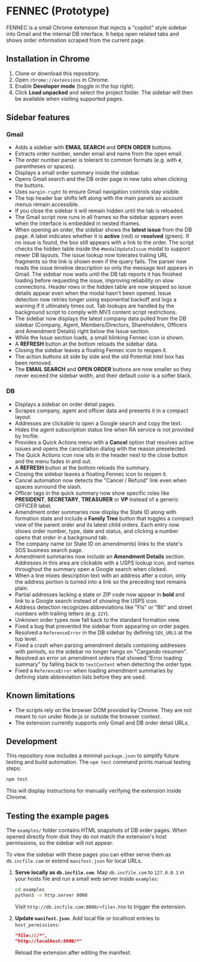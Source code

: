# FENNEC (Prototype)

FENNEC is a small Chrome extension that injects a "copilot" style sidebar into
Gmail and the internal DB interface. It helps open related tabs and shows order
information scraped from the current page.

## Installation in Chrome

1. Clone or download this repository.
2. Open `chrome://extensions` in Chrome.
3. Enable **Developer mode** (toggle in the top right).
4. Click **Load unpacked** and select the project folder. The sidebar will then
   be available when visiting supported pages.

## Sidebar features

### Gmail
- Adds a sidebar with **EMAIL SEARCH** and **OPEN ORDER** buttons.
- Extracts order number, sender email and name from the open email.
- The order number parser is tolerant to common formats (e.g. with `#`, parentheses or spaces).
- Displays a small order summary inside the sidebar.
- Opens Gmail search and the DB order page in new tabs when clicking the buttons.
- Uses `margin-right` to ensure Gmail navigation controls stay visible.
- The top header bar shifts left along with the main panels so account menus remain accessible.
- If you close the sidebar it will remain hidden until the tab is reloaded.
- The Gmail script now runs in all frames so the sidebar appears even when the
  interface is embedded in nested iframes.
- When opening an order, the sidebar shows the **latest issue** from the DB page.
  A label indicates whether it is **active** (red) or **resolved** (green). If no
  issue is found, the box still appears with a link to the order. The script
  checks the hidden table inside the `#modalUpdateIssue` modal to support newer
  DB layouts. The issue lookup now tolerates trailing URL fragments so the link
  is shown even if the query fails. The parser now reads the issue timeline
  description so only the message text appears in Gmail. The sidebar now waits
  until the DB tab reports it has finished loading before requesting the issue,
  improving reliability on slow connections.
  Header rows in the hidden table are now skipped so issue details appear
  even when the modal hasn't been opened. Issue detection now retries longer
  using exponential backoff and logs a warning if it ultimately times out. Tab
  lookups are handled by the background script to comply with MV3 content
  script restrictions.
- The sidebar now displays the latest company data pulled from the DB
  sidebar (Company, Agent, Members/Directors, Shareholders, Officers and
  Amendment Details) right below the Issue section.
- While the Issue section loads, a small blinking Fennec icon is shown.
- A **REFRESH** button at the bottom reloads the sidebar data.
- Closing the sidebar leaves a floating Fennec icon to reopen it.
- The action buttons sit side by side and the old Potential Intel box has
  been removed.
- The **EMAIL SEARCH** and **OPEN ORDER** buttons are now smaller so they
  never exceed the sidebar width, and their default color is a softer black.

### DB
- Displays a sidebar on order detail pages.
- Scrapes company, agent and officer data and presents it in a compact layout.
- Addresses are clickable to open a Google search and copy the text.
- Hides the agent subscription status line when RA service is not provided by Incfile.
- Provides a Quick Actions menu with a **Cancel** option that resolves active issues and opens the cancellation dialog with the reason preselected.
- The Quick Actions icon now sits in the header next to the close button and the menu fades in and out.
- A **REFRESH** button at the bottom reloads the summary.
- Closing the sidebar leaves a floating Fennec icon to reopen it.
- Cancel automation now detects the "Cancel / Refund" link even when spaces surround the slash.
- Officer tags in the quick summary now show specific roles like
  **PRESIDENT**, **SECRETARY**, **TREASURER** or **VP** instead of a generic
  OFFICER label.
- Amendment order summaries now display the State ID along with formation
  state and include a **Family Tree** button that toggles a compact view of the
  parent order and its latest child orders. Each entry now shows order number,
  type, date and status, and clicking a number opens that order in a background
  tab.
- The company name (or State ID on amendments) links to the state's SOS business
  search page.
- Amendment summaries now include an **Amendment Details** section. Addresses in
  this area are clickable with a USPS lookup icon, and names throughout the
  summary open a Google search when clicked.
- When a line mixes description text with an address after a colon, only the
  address portion is turned into a link so the preceding text remains plain.
- Partial addresses lacking a state or ZIP code now appear in **bold** and link
  to a Google search instead of showing the USPS icon.
- Address detection recognizes abbreviations like "Fls" or "Bit" and street
  numbers with trailing letters (e.g. `22Y`).
- Unknown order types now fall back to the standard formation view.
- Fixed a bug that prevented the sidebar from appearing on order pages.
- Resolved a `ReferenceError` in the DB sidebar by defining `SOS_URLS` at
  the top level.
- Fixed a crash when parsing amendment details containing addresses with
  periods, so the sidebar no longer hangs on "Cargando resumen".
- Resolved an error on amendment orders that showed "Error loading summary"
  by falling back to `textContent` when detecting the order type.
- Fixed a `ReferenceError` when loading amendment summaries by defining
  state abbreviation lists before they are used.

## Known limitations

- The scripts rely on the browser DOM provided by Chrome. They are not meant to
  run under Node.js or outside the browser context.
- The extension currently supports only Gmail and DB order detail URLs.

## Development

This repository now includes a minimal `package.json` to simplify future testing and build automation. The `npm test` command prints manual testing steps:

```bash
npm test
```

This will display instructions for manually verifying the extension inside Chrome.

## Testing the example pages

The `examples/` folder contains HTML snapshots of DB order pages. When opened directly from disk they do not match the extension's host permissions, so the sidebar will not appear.

To view the sidebar with these pages you can either serve them as `db.incfile.com` or extend `manifest.json` for local URLs.

1. **Serve locally as `db.incfile.com`**. Map `db.incfile.com` to `127.0.0.1` in your hosts file and run a small web server inside `examples`:

    ```bash
    cd examples
    python3 -m http.server 8000
    ```

    Visit `http://db.incfile.com:8000/<file>.htm` to trigger the extension.

2. **Update `manifest.json`**. Add local file or localhost entries to `host_permissions`:

    ```json
    "file:///*",
    "http://localhost:8000/*"
    ```

    Reload the extension after editing the manifest.
